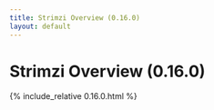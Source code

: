 ```yaml
---
title: Strimzi Overview (0.16.0)
layout: default
---
```


<h1>Strimzi Overview (0.16.0)</h1>

{% include_relative 0.16.0.html %}
